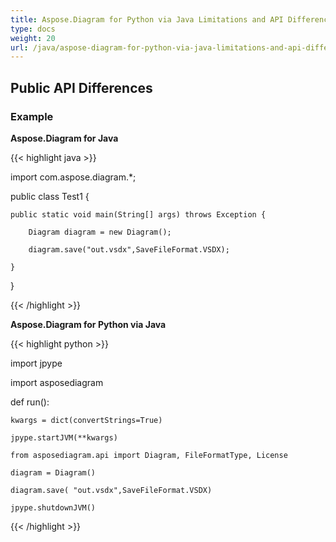 ```yaml
---
title: Aspose.Diagram for Python via Java Limitations and API Differences
type: docs
weight: 20
url: /java/aspose-diagram-for-python-via-java-limitations-and-api-differences/
---
```


## **Public API Differences**
### **Example**
**Aspose.Diagram for Java**

{{< highlight java >}}

 import com.aspose.diagram.*;

public class Test1 {

	public static void main(String[] args) throws Exception {

		Diagram diagram = new Diagram();

		diagram.save("out.vsdx",SaveFileFormat.VSDX);

	}

}

{{< /highlight >}}



**Aspose.Diagram for Python via Java**

{{< highlight python >}}

 import jpype

import asposediagram


def run():

    kwargs = dict(convertStrings=True)

    jpype.startJVM(**kwargs)

    from asposediagram.api import Diagram, FileFormatType, License

    diagram = Diagram()
    
    diagram.save( "out.vsdx",SaveFileFormat.VSDX)

    jpype.shutdownJVM()

{{< /highlight >}}
